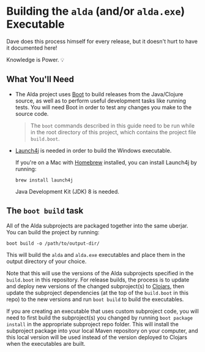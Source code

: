 # Building the `alda` (and/or `alda.exe`) Executable

Dave does this process himself for every release, but it doesn't hurt to have it documented here!

Knowledge is Power. :bulb:

## What You'll Need

* The Alda project uses [Boot](http://boot-clj.com) to build releases from the Java/Clojure source, as well as to perform useful development tasks like running tests. You will need Boot in order to test any changes you make to the source code.

  > The `boot` commands described in this guide need to be run while in the root directory of this project, which contains the project file `build.boot`.

* [Launch4j](http://launch4j.sourceforge.net) is needed in order to build the Windows executable.

  If you're on a Mac with [Homebrew](http://brew.sh) installed, you can install Launch4j by running:

      brew install launch4j

  Java Development Kit (JDK) 8 is needed.

## The `boot build` task

All of the Alda subprojects are packaged together into the same uberjar. You can build the project by running:

    boot build -o /path/to/output-dir/

This will build the `alda` and `alda.exe` executables and place them in the output directory of your choice.

Note that this will use the versions of the Alda subprojects specified in the `build.boot` in this repository. For release builds, the process is to update and deploy new versions of the changed subproject(s) to [Clojars](https://clojars.org/groups/alda), then update the subproject dependencies (at the top of the `build.boot` in this repo) to the new versions and run `boot build` to build the executables.

If you are creating an executable that uses custom subproject code, you will need to first build the subproject(s) you changed by running `boot package install` in the appropriate subproject repo folder. This will install the subproject package into your local Maven repository on your computer, and this local version will be used instead of the version deployed to Clojars when the executables are built.

